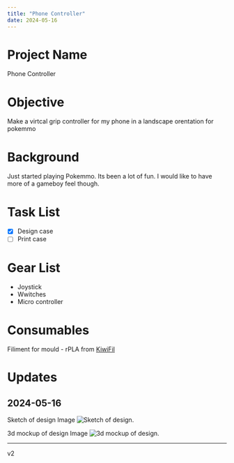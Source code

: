 ```yaml
---
title: "Phone Controller"
date: 2024-05-16
---
```


# Project Name
Phone Controller

# Objective
Make a virtcal grip controller for my phone in a landscape orentation for pokemmo

# Background
Just started playing Pokemmo. Its been a lot of fun. I would like to have more of a gameboy feel though.

# Task List
- [x] Design case
- [ ] Print case

# Gear List
- Joystick
- Wwitches
- Micro controller

# Consumables
Filiment for mould - rPLA from <a href="https://www.kiwifil.shop/">KiwiFil</a>


# Updates

## 2024-05-16
Sketch of design
Image <img src="{{site.baseurl | prepend: site.url}}assets\IMG_5223.JPG" alt="Sketch of design." />

3d mockup of design
Image <img src="{{site.baseurl | prepend: site.url}}assets\Screenshot 2024-05-15 151038.jpg" alt="3d mockup of design." />



---
v2


